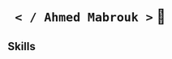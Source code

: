 <h1><code> < / Ahmed Mabrouk ></code> 👋</h1>
<h2>Skills</h2>
  <a >
    <img
      src="https://tse1.mm.bing.net/th?id=OIP.jr4Il2wCtgna9dRso6FPBQHaD4&pid=Api&P=0&h=220"
      alt=""
  /></a>
